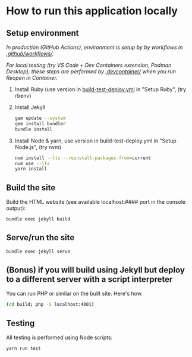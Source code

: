 # How to run this application locally

## Setup environment

_In production (GitHub Actions), environment is setup by by workflows in [.github/workflows/](.github/workflows/)._

_For local testing (try VS Code + Dev Containers extension, Podman Desktop), these steps are performed by [.devcontainer/](.devcontainer/) when you run Reopen in Container._

1. Install Ruby (use version in [build-test-deploy.yml](https://github.com/fulldecent/github-pages-template/blob/main/.github/workflows/build-test-deploy.yml) in "Setup Ruby", (try rbenv)

1. Install Jekyll

   ```sh
   gem update --system
   gem install bundler
   bundle install
   ```

1. Install Node & yarn, use version in build-test-deploy.yml in "Setup Node.js", (try nvm)

   ```sh
   nvm install --lts --reinstall-packages-from=current
   nvm use --lts
   yarn install
   ```

## Build the site

Build the HTML website (see available localhost:#### port in the console output):

```sh
bundle exec jekyll build
```

## Serve/run the site

```sh
bundle exec jekyll serve
```

## (Bonus) if you will build using Jekyll but deploy to a different server with a script interpreter

You can run PHP or similar on the built site. Here's how.

```sh
(cd build; php -S localhost:4001)
```

## Testing

All testing is performed using Node scripts:

```sh
yarn run test
```
